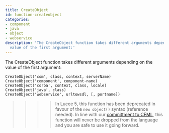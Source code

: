```yaml
---
title: CreateObject
id: function-createobject
categories:
- component
- java
- object
- webservice
description: 'The CreateObject function takes different arguments depending on the
  value of the first argument:'
---
```


The CreateObject function takes different arguments depending on the value of the first argument:

```luceescript
CreateObject('com', class, context, serverName)
CreateObject('component', component-name)
CreateObject('corba', context, class, locale)
CreateObject('java', class)
CreateObject('webservice', urltowsdl, [, portname])
```

>>>> In Lucee 5, this function has been deprecated in favour of the `new object()` syntax (reference needed). In line with our [committment to CFML](https://lucee.org/blog/the-lucee-language.html), this function will never be dropped from the language and you are safe to use it going forward.
